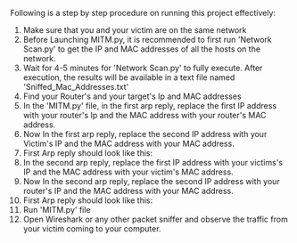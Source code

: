 Following is a step by step procedure on running this project effectively:

1. Make sure that you and your victim are on the same network
2. Before Launching MITM.py, it is recommended to first run 'Network Scan.py' to get the IP and MAC addresses of all the hosts on the network.
3. Wait for 4-5 minutes for 'Network Scan.py' to fully execute. After execution, the results will be available in a text file named 'Sniffed_Mac_Addresses.txt'
4. Find your Router's and your target's Ip and MAC addresses
5. In the 'MITM.py' file, in the first arp reply, replace the first IP address with your router's Ip and the MAC address with your router's MAC address.
6. Now In the first arp reply, replace the second IP address with your Victim's IP and the MAC address with your MAC address.
7. First Arp reply should look like this:
8. In the second arp reply, replace the first IP address with your victims's IP and the MAC address with your victim's MAC address.
9. Now In the second arp reply, replace the second IP address with your router's IP and the MAC address with your MAC address.
10. First Arp reply should look like this:
11. Run 'MITM.py' file
12. Open Wireshark or any other packet sniffer and observe the traffic from your victim coming to your computer. 
